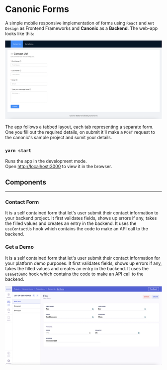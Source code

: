 # Canonic Forms

A simple mobile responsive implementation of forms using `React` and `Ant Design` as Frontend Frameworks and **Canonic** as a **Backend**. The web-app looks like this:

![Screenshot](./screenshots/canonic-forms.png)

The app follows a tabbed layout, each tab representing a separate form. One you fill out the required details, on submit it'll make a `POST` request to the canonic's sample project and sumit your details.

### `yarn start`

Runs the app in the development mode.\
Open [http://localhost:3000](http://localhost:3000) to view it in the browser.

## Components

---

### Contact Form

It is a self contained form that let's user submit their contact information to your backend project. It first validates fields, shows up errors if any, takes the filled values and creates an entry in the backend. It uses the `useContactUs` hook which contains the code to make an API call to the backend.

### Get a Demo

It is a self contained form that let's user submit their contact information for your platform demo purposes. It first validates fields, shows up errors if any, takes the filled values and creates an entry in the backend. It uses the `useGetDemo` hook which contains the code to make an API call to the backend.

![Screenshot](./screenshots/entry.png)
